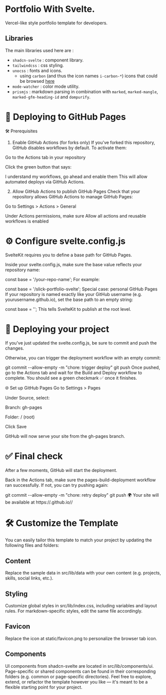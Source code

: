 # Portfolio With Svelte.

Vercel-like style portfolio template for developers.

## Libraries

The main libraries used here are :

- `shadcn-svelte` : component library.
- `tailwindcss` : css styling.
- `unocss` : fonts and icons.
  - using `carbon` (and thus the icon names `i-carbon-*`) icons that could be browsed [here](https://icones.js.org/collection/carbon)
- `mode-watcher` : color mode utility.
- `prismjs` : markdown parsing in combination with `marked`, `marked-mangle`, `marked-gfm-heading-id` and `dompurify`.


# 🚀 Deploying to GitHub Pages
🛠 Prerequisites
1. Enable GitHub Actions (for forks only)
If you've forked this repository, GitHub disables workflows by default.
To activate them:

Go to the Actions tab in your repository

Click the green button that says:

I understand my workflows, go ahead and enable them
This will allow automated deploys via GitHub Actions.

2. Allow GitHub Actions to publish GitHub Pages
Check that your repository allows GitHub Actions to manage GitHub Pages:

Go to Settings > Actions > General

Under Actions permissions, make sure
Allow all actions and reusable workflows is enabled

# ⚙️ Configure svelte.config.js
SvelteKit requires you to define a base path for GitHub Pages.

Inside your svelte.config.js, make sure the base value reflects your repository name:


const base = '/your-repo-name';
For example:

const base = '/slick-portfolio-svelte';
Special case: personal GitHub Pages
If your repository is named exactly like your GitHub username (e.g. yourusername.github.io),
set the base path to an empty string:


const base = '';
This tells SvelteKit to publish at the root level.

# 🚀 Deploying your project
If you've just updated the svelte.config.js, be sure to commit and push the changes.

Otherwise, you can trigger the deployment workflow with an empty commit:

git commit --allow-empty -m "chore: trigger deploy"
git push
Once pushed, go to the Actions tab and wait for the Build and Deploy workflow to complete.
You should see a green checkmark ✅ once it finishes.

🌐 Set up GitHub Pages
Go to Settings > Pages

Under Source, select:

Branch: gh-pages

Folder: / (root)

Click Save

GitHub will now serve your site from the gh-pages branch.

# ✅ Final check
After a few moments, GitHub will start the deployment.

Back in the Actions tab, make sure the pages-build-deployment workflow ran successfully.
If not, you can try pushing again:


git commit --allow-empty -m "chore: retry deploy"
git push
🌍 Your site will be available at
https://<your-username>.github.io/<your-repo-name>/


# 🛠 Customize the Template
You can easily tailor this template to match your project by updating the following files and folders:

## Content
Replace the sample data in src/lib/data with your own content (e.g. projects, skills, social links, etc.).

## Styling
Customize global styles in src/lib/index.css, including variables and layout rules.
For markdown-specific styles, edit the same file accordingly.

## Favicon
Replace the icon at static/favicon.png to personalize the browser tab icon.

## Components
UI components from shadcn-svelte are located in src/lib/components/ui.
Page-specific or shared components can be found in their corresponding folders (e.g. common or page-specific directories).
Feel free to explore, extend, or refactor the template however you like — it's meant to be a flexible starting point for your project.
